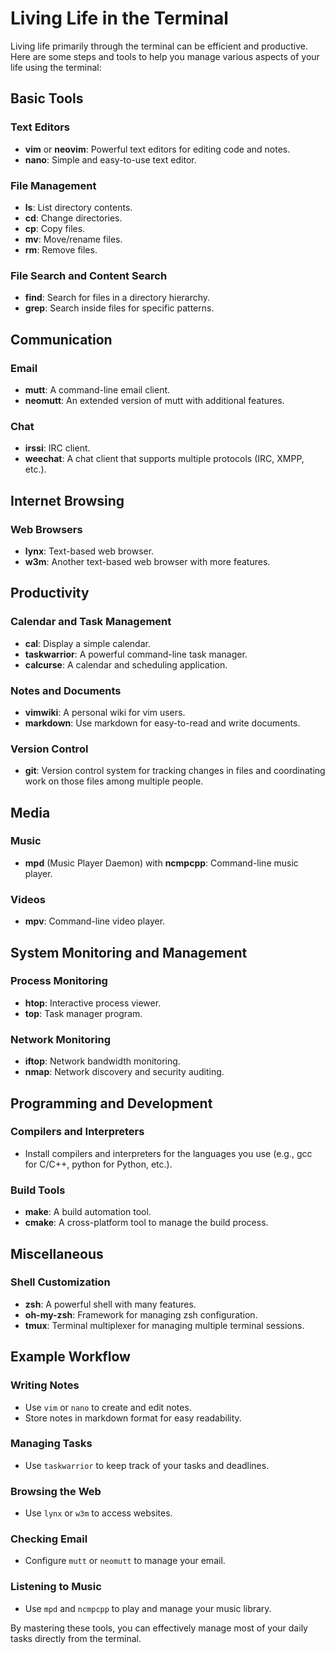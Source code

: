 # Living Life in the Terminal

Living life primarily through the terminal can be efficient and productive. Here are some steps and tools to help you manage various aspects of your life using the terminal:

## Basic Tools

### Text Editors
- **vim** or **neovim**: Powerful text editors for editing code and notes.
- **nano**: Simple and easy-to-use text editor.

### File Management
- **ls**: List directory contents.
- **cd**: Change directories.
- **cp**: Copy files.
- **mv**: Move/rename files.
- **rm**: Remove files.

### File Search and Content Search
- **find**: Search for files in a directory hierarchy.
- **grep**: Search inside files for specific patterns.

## Communication

### Email
- **mutt**: A command-line email client.
- **neomutt**: An extended version of mutt with additional features.

### Chat
- **irssi**: IRC client.
- **weechat**: A chat client that supports multiple protocols (IRC, XMPP, etc.).

## Internet Browsing

### Web Browsers
- **lynx**: Text-based web browser.
- **w3m**: Another text-based web browser with more features.

## Productivity

### Calendar and Task Management
- **cal**: Display a simple calendar.
- **taskwarrior**: A powerful command-line task manager.
- **calcurse**: A calendar and scheduling application.

### Notes and Documents
- **vimwiki**: A personal wiki for vim users.
- **markdown**: Use markdown for easy-to-read and write documents.

### Version Control
- **git**: Version control system for tracking changes in files and coordinating work on those files among multiple people.

## Media

### Music
- **mpd** (Music Player Daemon) with **ncmpcpp**: Command-line music player.

### Videos
- **mpv**: Command-line video player.

## System Monitoring and Management

### Process Monitoring
- **htop**: Interactive process viewer.
- **top**: Task manager program.

### Network Monitoring
- **iftop**: Network bandwidth monitoring.
- **nmap**: Network discovery and security auditing.

## Programming and Development

### Compilers and Interpreters
- Install compilers and interpreters for the languages you use (e.g., gcc for C/C++, python for Python, etc.).

### Build Tools
- **make**: A build automation tool.
- **cmake**: A cross-platform tool to manage the build process.

## Miscellaneous

### Shell Customization
- **zsh**: A powerful shell with many features.
- **oh-my-zsh**: Framework for managing zsh configuration.
- **tmux**: Terminal multiplexer for managing multiple terminal sessions.

## Example Workflow

### Writing Notes
- Use `vim` or `nano` to create and edit notes.
- Store notes in markdown format for easy readability.

### Managing Tasks
- Use `taskwarrior` to keep track of your tasks and deadlines.

### Browsing the Web
- Use `lynx` or `w3m` to access websites.

### Checking Email
- Configure `mutt` or `neomutt` to manage your email.

### Listening to Music
- Use `mpd` and `ncmpcpp` to play and manage your music library.

By mastering these tools, you can effectively manage most of your daily tasks directly from the terminal.

